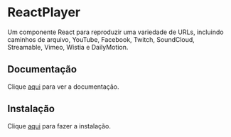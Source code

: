 # ReactPlayer

Um componente React para reproduzir uma variedade de URLs, incluindo caminhos de arquivo, YouTube, Facebook, Twitch, SoundCloud, Streamable, Vimeo, Wistia e DailyMotion.

## Documentação

Clique [aqui](https://github.com/cookpete/react-player) para ver a documentação.

## Instalação

Clique [aqui](https://www.npmjs.com/package/react-player) para fazer a instalação.
